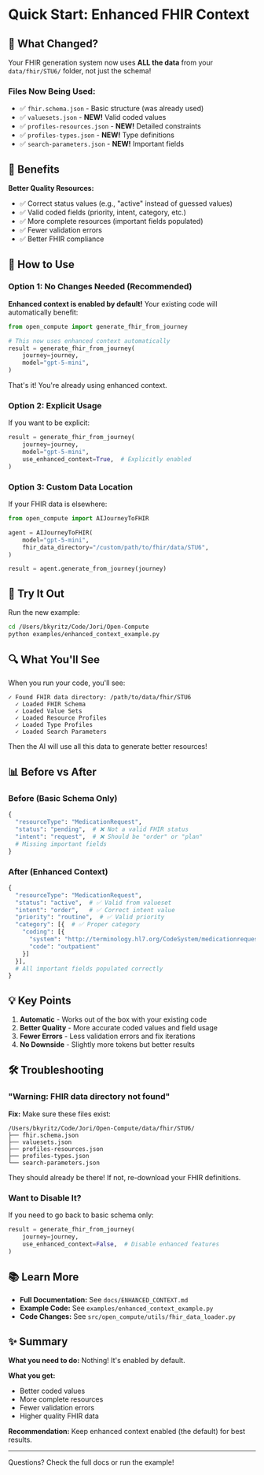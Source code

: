 # Quick Start: Enhanced FHIR Context

## 🚀 What Changed?

Your FHIR generation system now uses **ALL the data** from your `data/fhir/STU6/` folder, not just the schema!

### Files Now Being Used:

- ✅ `fhir.schema.json` - Basic structure (was already used)
- ✅ `valuesets.json` - **NEW!** Valid coded values
- ✅ `profiles-resources.json` - **NEW!** Detailed constraints
- ✅ `profiles-types.json` - **NEW!** Type definitions
- ✅ `search-parameters.json` - **NEW!** Important fields

## 🎯 Benefits

**Better Quality Resources:**

- ✅ Correct status values (e.g., "active" instead of guessed values)
- ✅ Valid coded fields (priority, intent, category, etc.)
- ✅ More complete resources (important fields populated)
- ✅ Fewer validation errors
- ✅ Better FHIR compliance

## 📝 How to Use

### Option 1: No Changes Needed (Recommended)

**Enhanced context is enabled by default!** Your existing code will automatically benefit:

```python
from open_compute import generate_fhir_from_journey

# This now uses enhanced context automatically
result = generate_fhir_from_journey(
    journey=journey,
    model="gpt-5-mini",
)
```

That's it! You're already using enhanced context.

### Option 2: Explicit Usage

If you want to be explicit:

```python
result = generate_fhir_from_journey(
    journey=journey,
    model="gpt-5-mini",
    use_enhanced_context=True,  # Explicitly enabled
)
```

### Option 3: Custom Data Location

If your FHIR data is elsewhere:

```python
from open_compute import AIJourneyToFHIR

agent = AIJourneyToFHIR(
    model="gpt-5-mini",
    fhir_data_directory="/custom/path/to/fhir/data/STU6",
)

result = agent.generate_from_journey(journey)
```

## 🧪 Try It Out

Run the new example:

```bash
cd /Users/bkyritz/Code/Jori/Open-Compute
python examples/enhanced_context_example.py
```

## 🔍 What You'll See

When you run your code, you'll see:

```
✓ Found FHIR data directory: /path/to/data/fhir/STU6
  ✓ Loaded FHIR Schema
  ✓ Loaded Value Sets
  ✓ Loaded Resource Profiles
  ✓ Loaded Type Profiles
  ✓ Loaded Search Parameters
```

Then the AI will use all this data to generate better resources!

## 📊 Before vs After

### Before (Basic Schema Only)

```python
{
  "resourceType": "MedicationRequest",
  "status": "pending",  # ❌ Not a valid FHIR status
  "intent": "request",  # ❌ Should be "order" or "plan"
  # Missing important fields
}
```

### After (Enhanced Context)

```python
{
  "resourceType": "MedicationRequest",
  "status": "active",  # ✅ Valid from valueset
  "intent": "order",   # ✅ Correct intent value
  "priority": "routine",  # ✅ Valid priority
  "category": [{  # ✅ Proper category
    "coding": [{
      "system": "http://terminology.hl7.org/CodeSystem/medicationrequest-category",
      "code": "outpatient"
    }]
  }],
  # All important fields populated correctly
}
```

## 💡 Key Points

1. **Automatic** - Works out of the box with your existing code
2. **Better Quality** - More accurate coded values and field usage
3. **Fewer Errors** - Less validation errors and fix iterations
4. **No Downside** - Slightly more tokens but better results

## 🛠️ Troubleshooting

### "Warning: FHIR data directory not found"

**Fix:** Make sure these files exist:

```
/Users/bkyritz/Code/Jori/Open-Compute/data/fhir/STU6/
├── fhir.schema.json
├── valuesets.json
├── profiles-resources.json
├── profiles-types.json
└── search-parameters.json
```

They should already be there! If not, re-download your FHIR definitions.

### Want to Disable It?

If you need to go back to basic schema only:

```python
result = generate_fhir_from_journey(
    journey=journey,
    use_enhanced_context=False,  # Disable enhanced features
)
```

## 📚 Learn More

- **Full Documentation:** See `docs/ENHANCED_CONTEXT.md`
- **Example Code:** See `examples/enhanced_context_example.py`
- **Code Changes:** See `src/open_compute/utils/fhir_data_loader.py`

## ✨ Summary

**What you need to do:** Nothing! It's enabled by default.

**What you get:**

- Better coded values
- More complete resources
- Fewer validation errors
- Higher quality FHIR data

**Recommendation:** Keep enhanced context enabled (the default) for best results.

---

Questions? Check the full docs or run the example!
